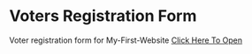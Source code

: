 # Voters Registration Form
Voter registration form for My-First-Website
[Click Here To Open](https://sirbarson.github.io/Voters-Registration-Form/)
